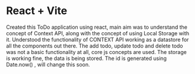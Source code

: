 # React + Vite

Created this ToDo application using react, main aim was to understand the concept of Context API, along with the concept of using Local Storage with it. 
Understood the functionality of CONTEXT API working as a datastore for all the components out there.
The add todo, update todo and delete todo was not a basic functionality at all, core js concepts are used.
The storage is working fine, the data is being stored. 
The id is generated using Date.now() , will change this soon. 
